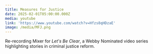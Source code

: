 ```yaml
---
title: Measures for Justice
date: 2025-02-01T05:00:00.000Z
media: youtube
link: 'https://www.youtube.com/watch?v=Hfzs8qHDzaE'
image: /media/MFJ.png
---
```


Re-recording Mixer for *Let's Be Clear*, a Webby Nominated video series highlighting stories in criminal justice reform.
